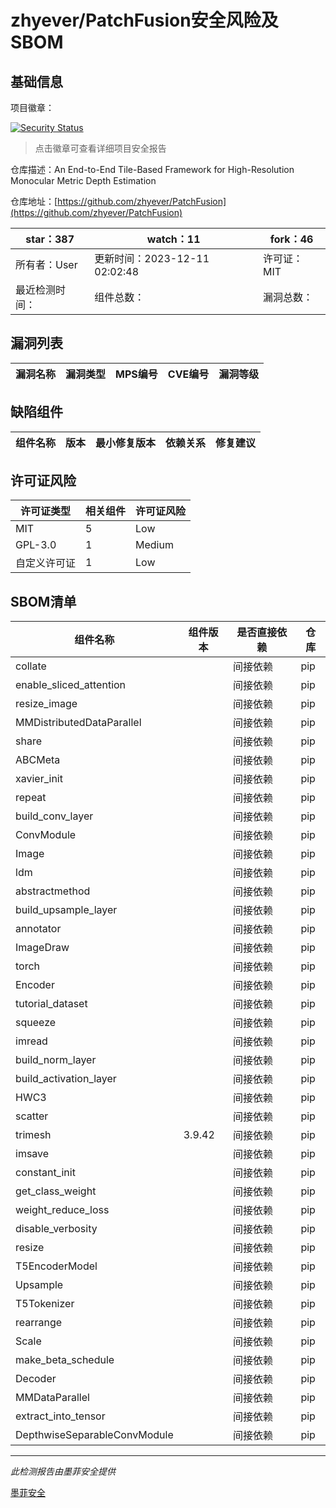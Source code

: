 # zhyever/PatchFusion安全风险及SBOM

## 基础信息

项目徽章：

[![Security Status](https://www.murphysec.com/platform3/v31/badge/1734280849846652928.svg)](https://www.murphysec.com/console/report/1734280849347530752/1734280849846652928)

> 点击徽章可查看详细项目安全报告

仓库描述：An End-to-End Tile-Based Framework for High-Resolution Monocular Metric Depth Estimation

仓库地址：[https://github.com/zhyever/PatchFusion](https://github.com/zhyever/PatchFusion)

| star：387 | watch：11 | fork：46 |
| ----------- | -------------- | ------------ |
| 所有者：User | 更新时间：2023-12-11 02:02:48 | 许可证：MIT |
| 最近检测时间： | 组件总数： | 漏洞总数： |




## 漏洞列表

| 漏洞名称 | 漏洞类型 | MPS编号 | CVE编号 | 漏洞等级 |
| ------- | ------ | ------- | ------ | ----- |





## 缺陷组件

| 组件名称 | 版本 | 最小修复版本 | 依赖关系 | 修复建议 |
| -------- | ---- | ------------ | -------- | -------- |





## 许可证风险

| 许可证类型 | 相关组件 | 许可证风险 |
| ---------- | -------- | ---------- |
|MIT|5|Low|
|GPL-3.0|1|Medium|
|自定义许可证|1|Low|




## SBOM清单

| 组件名称 | 组件版本 | 是否直接依赖 | 仓库 |
| -------- | -------- | ------------ | ---- |
|collate||间接依赖|pip|
|enable_sliced_attention||间接依赖|pip|
|resize_image||间接依赖|pip|
|MMDistributedDataParallel||间接依赖|pip|
|share||间接依赖|pip|
|ABCMeta||间接依赖|pip|
|xavier_init||间接依赖|pip|
|repeat||间接依赖|pip|
|build_conv_layer||间接依赖|pip|
|ConvModule||间接依赖|pip|
|Image||间接依赖|pip|
|ldm||间接依赖|pip|
|abstractmethod||间接依赖|pip|
|build_upsample_layer||间接依赖|pip|
|annotator||间接依赖|pip|
|ImageDraw||间接依赖|pip|
|torch||间接依赖|pip|
|Encoder||间接依赖|pip|
|tutorial_dataset||间接依赖|pip|
|squeeze||间接依赖|pip|
|imread||间接依赖|pip|
|build_norm_layer||间接依赖|pip|
|build_activation_layer||间接依赖|pip|
|HWC3||间接依赖|pip|
|scatter||间接依赖|pip|
|trimesh|3.9.42|间接依赖|pip|
|imsave||间接依赖|pip|
|constant_init||间接依赖|pip|
|get_class_weight||间接依赖|pip|
|weight_reduce_loss||间接依赖|pip|
|disable_verbosity||间接依赖|pip|
|resize||间接依赖|pip|
|T5EncoderModel||间接依赖|pip|
|Upsample||间接依赖|pip|
|T5Tokenizer||间接依赖|pip|
|rearrange||间接依赖|pip|
|Scale||间接依赖|pip|
|make_beta_schedule||间接依赖|pip|
|Decoder||间接依赖|pip|
|MMDataParallel||间接依赖|pip|
|extract_into_tensor||间接依赖|pip|
|DepthwiseSeparableConvModule||间接依赖|pip|


------

*此检测报告由墨菲安全提供*

[墨菲安全](www.murphysec.com)